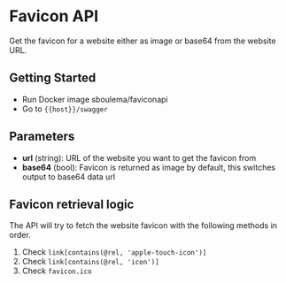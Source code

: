 # Favicon API

Get the favicon for a website either as image or base64 from the website URL.

## Getting Started

- Run Docker image sboulema/faviconapi
- Go to `{{host}}/swagger`

## Parameters

- **url**  (string): URL of the website you want to get the favicon from
- **base64** (bool): Favicon is returned as image by default, this switches output to base64 data url

## Favicon retrieval logic

The API will try to fetch the website favicon with the following methods in order.

1. Check `link[contains(@rel, 'apple-touch-icon')]`
2. Check `link[contains(@rel, 'icon')]`
3. Check `favicon.ico`